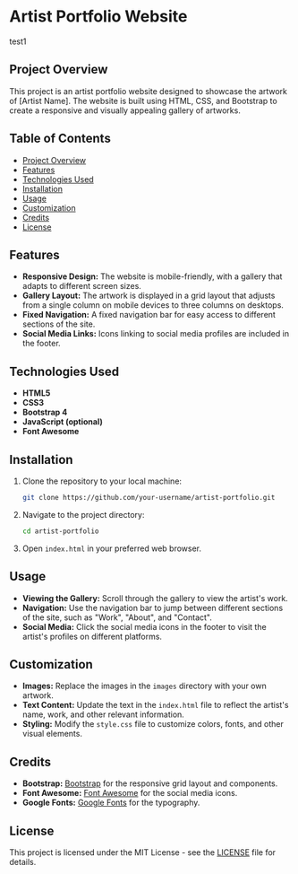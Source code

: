 # Artist Portfolio Website
test1
## Project Overview

This project is an artist portfolio website designed to showcase the artwork of [Artist Name]. The website is built using HTML, CSS, and Bootstrap to create a responsive and visually appealing gallery of artworks.

## Table of Contents

- [Project Overview](#project-overview)
- [Features](#features)
- [Technologies Used](#technologies-used)
- [Installation](#installation)
- [Usage](#usage)
- [Customization](#customization)
- [Credits](#credits)
- [License](#license)

## Features

- **Responsive Design:** The website is mobile-friendly, with a gallery that adapts to different screen sizes.
- **Gallery Layout:** The artwork is displayed in a grid layout that adjusts from a single column on mobile devices to three columns on desktops.
- **Fixed Navigation:** A fixed navigation bar for easy access to different sections of the site.
- **Social Media Links:** Icons linking to social media profiles are included in the footer.

## Technologies Used

- **HTML5**
- **CSS3**
- **Bootstrap 4**
- **JavaScript (optional)**
- **Font Awesome**

## Installation

1. Clone the repository to your local machine:
    ```bash
    git clone https://github.com/your-username/artist-portfolio.git
    ```
2. Navigate to the project directory:
    ```bash
    cd artist-portfolio
    ```
3. Open `index.html` in your preferred web browser.

## Usage

- **Viewing the Gallery:** Scroll through the gallery to view the artist's work.
- **Navigation:** Use the navigation bar to jump between different sections of the site, such as "Work", "About", and "Contact".
- **Social Media:** Click the social media icons in the footer to visit the artist's profiles on different platforms.

## Customization

- **Images:** Replace the images in the `images` directory with your own artwork.
- **Text Content:** Update the text in the `index.html` file to reflect the artist's name, work, and other relevant information.
- **Styling:** Modify the `style.css` file to customize colors, fonts, and other visual elements.

## Credits

- **Bootstrap:** [Bootstrap](https://getbootstrap.com/) for the responsive grid layout and components.
- **Font Awesome:** [Font Awesome](https://fontawesome.com/) for the social media icons.
- **Google Fonts:** [Google Fonts](https://fonts.google.com/) for the typography.

## License

This project is licensed under the MIT License - see the [LICENSE](LICENSE) file for details.
